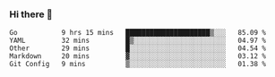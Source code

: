 ### Hi there 👋

<!--
**yeya24/yeya24** is a ✨ _special_ ✨ repository because its `README.md` (this file) appears on your GitHub profile.

Here are some ideas to get you started:

- 🔭 I’m currently working on ...
- 🌱 I’m currently learning ...
- 👯 I’m looking to collaborate on ...
- 🤔 I’m looking for help with ...
- 💬 Ask me about ...
- 📫 How to reach me: ...
- 😄 Pronouns: ...
- ⚡ Fun fact: ...
-->

<!--START_SECTION:waka-->
```text
Go           9 hrs 15 mins   █████████████████████▒░░░   85.09 % 
YAML         32 mins         █▒░░░░░░░░░░░░░░░░░░░░░░░   04.97 % 
Other        29 mins         █░░░░░░░░░░░░░░░░░░░░░░░░   04.54 % 
Markdown     20 mins         ▓░░░░░░░░░░░░░░░░░░░░░░░░   03.12 % 
Git Config   9 mins          ▒░░░░░░░░░░░░░░░░░░░░░░░░   01.38 % 
```
<!--END_SECTION:waka-->
